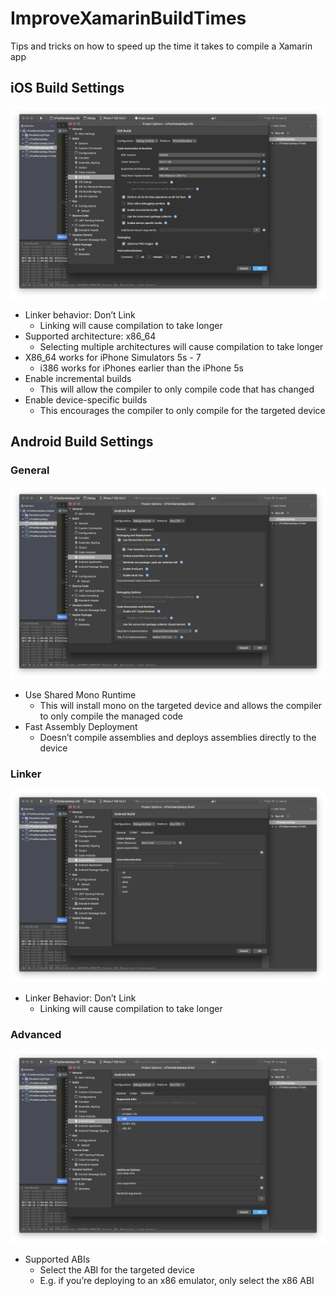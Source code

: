# ImproveXamarinBuildTimes

Tips and tricks on how to speed up the time it takes to compile a Xamarin app

## iOS Build Settings

![iOS Build Settings](./Images/iOS_Build_Settings.png)

- Linker behavior: Don’t Link
  - Linking will cause compilation to take longer
- Supported architecture: x86_64
  - Selecting multiple architectures will cause compilation to take longer
- X86_64 works for iPhone Simulators 5s - 7
  - i386 works for iPhones earlier than the iPhone 5s
- Enable incremental builds
  - This will allow the compiler to only compile code that has changed
- Enable device-specific builds
  - This encourages the compiler to only compile for the targeted device

## Android Build Settings

### General

![iOS Build Settings](./Images/Android_Build_Settings_General.png)

- Use Shared Mono Runtime 
  - This will install mono on the targeted device and allows the compiler to only compile the managed code
- Fast Assembly Deployment
   - Doesn’t compile assemblies and deploys assemblies directly to the device


### Linker

![iOS Build Settings](./Images/Android_Build_Settings_Linker.png)

- Linker Behavior: Don’t Link
  - Linking will cause compilation to take longer


### Advanced
![Android Advanced Build Settings](./Images/Android_Build_Settings_Advanced.png)

- Supported ABIs
  - Select the ABI for the targeted device
  - E.g. if you’re deploying to an x86 emulator, only select the x86 ABI
